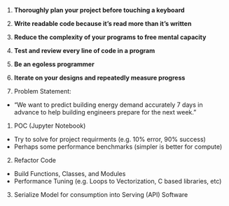 



1. **Thoroughly plan your project before touching a keyboard**
1. **Write readable code because it’s read more than it’s written**
1. **Reduce the complexity of your programs to free mental capacity**
1. **Test and review every line of code in a program**
1. **Be an egoless programmer**
1. **Iterate on your designs and repeatedly measure progress**


0. Problem Statement:
  - “We want to predict building energy demand accurately 7 days in advance to help building engineers prepare for the next week.”

1. POC (Jupyter Notebook)
  - Try to solve for project requirments (e.g. 10% error, 90% success)
  - Perhaps some performance benchmarks (simpler is better for compute)
2. Refactor Code
  - Build Functions, Classes, and Modules
  - Performance Tuning (e.g. Loops to Vectorization, C based libraries, etc)
3. Serialize Model for consumption into Serving (API) Software

